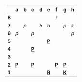 |     |  a  |  b  |  c  |  d  |  e  |  f  |  g  |  h  |
|:---:|:---:|:---:|:---:|:---:|:---:|:---:|:---:|:---:|
|  **8**  |     |     |     |     |     |  _r_  |     |     |
|  **7**  |     |  _p_  |     |  _b_  |  _b_  |     |  _p_  |  _k_  |
|  **6**  |  _p_  |     |  _p_  |     |     |     |     |  _p_  |
|  **5**  |     |     |     |     |  [**P**](http://localhost:8080/api/chess/select?square=e5)  |     |     |     |
|  **4**  |     |     |  [**P**](http://localhost:8080/api/chess/select?square=c4)  |     |     |     |     |     |
|  **3**  |     |     |     |     |     |     |     |     |
|  **2**  |  [**P**](http://localhost:8080/api/chess/select?square=a2)  |     |  [**P**](http://localhost:8080/api/chess/select?square=c2)  |     |     |  [**P**](http://localhost:8080/api/chess/select?square=f2)  |  [**P**](http://localhost:8080/api/chess/select?square=g2)  |     |
|  **1**  |     |     |     |     |  [**R**](http://localhost:8080/api/chess/select?square=e1)  |     |  [**K**](http://localhost:8080/api/chess/select?square=g1)  |     |
